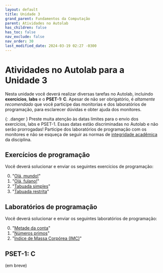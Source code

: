 ```yaml
---
layout: default
title: Unidade 3
grand_parent: Fundamentos da Computação
parent: Atividades no Autolab
has_children: false
has_toc: false
nav_exclude: false
nav_order: 30
last_modified_date: 2024-03-19 02:27 -0300
---
```


# Atividades no Autolab para a Unidade 3

Nesta unidade você deverá realizar diversas tarefas no Autolab, incluindo
**exercícios**, **labs** e o **PSET-1: C**. Apesar de não ser obrigatório, é
*altamente recomendado* que você participe das monitorias e dos laboratórios de
programação, para esclarecer dúvidas e obter ajuda dos monitores.

{: .danger }
Preste muita atenção às datas limites para o envio dos exercícios, labs e
PSET-1. Essas datas estão discriminadas no Autolab e não serão prorrogadas!
Participe dos laboratórios de programação com os monitores e não se esqueça de
seguir as normas de [integridade
acadêmica](/disciplinas/fundamentos_computacao/syllabus/#integridade-acadmica)
da disciplina.

## Exercícios de programação
Você deverá solucionar e enviar os seguintes exercícios de programação:

0. "[Olá, mundo!](/assets/disciplinas/fundcomp/2024_1/ola_mundo-handout.rar)"
0. "[Olá, fulano!](/assets/disciplinas/fundcomp/2024_1/ola_fulano-handout.rar)"
0. "[Tabuada simples](/assets/disciplinas/fundcomp/2024_1/tabuada-handout.rar)"
0. "[Tabuada restrita](/assets/disciplinas/fundcomp/2024_1/tabuada_restrita-handout.rar)"

## Laboratórios de programação
Você deverá solucionar e enviar os seguintes laboratórios de programação:

0. "[Metade da conta](/assets/disciplinas/fundcomp/2024_1/metade_da_conta-handout.rar)"
0. "[Números primos](/assets/disciplinas/fundcomp/2024_1/primos-handout.rar)"
0. "[Índice de Massa Corpórea (IMC)](/assets/disciplinas/fundcomp/2024_1/imc-handout.rar)"

## PSET-1: C
(em breve)
